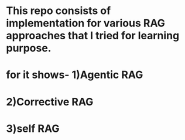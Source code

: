 # This repo consists of implementation for various RAG approaches that I tried for learning purpose.
# for it shows- 1)Agentic RAG
#               2)Corrective RAG
#               3)self RAG
